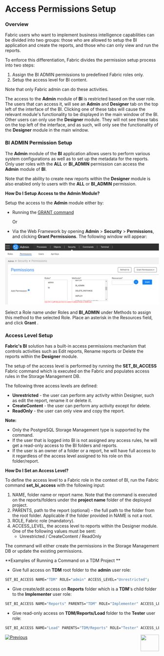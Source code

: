 # Access Permissions Setup

### Overview

Fabric users who want to implement business intelligence capabilities can be divided into two groups: those who are allowed to setup the BI application and create the reports, and those who can only view and run the reports. 

To enforce this differentiation, Fabric divides the permission setup process into two steps:

1. Assign the BI ADMIN permissions to predefined Fabric roles only. 
2. Setup the access level for BI content. 

Note that only Fabric admin can do these activities. 

The access to the **Admin** module of **BI** is restricted based on the user role. The users that can access it, will see an **Admin** and **Designer** tab on the top left of the interface of the BI. Clicking one of these tabs will cause the relevant module's functionality to be displayed in the main window of the BI. Other users can only use the **Designer** module. They will not see these tabs on the top left of the interface, and as such, will only see the functionality of the **Designer** module in the main window. 

### BI ADMIN Permission Setup 

The **Admin** module of the **BI** application allows users to perform various system configurations as well as to set up the metadata for the reports. 
Only user roles with the **ALL** or **BI_ADMIN** permission can access the **Admin** module of **BI**.

Note that the ability to create new reports within the **Designer** module is also enabled only to users with the **ALL** or **BI_ADMIN** permission.

**How Do I Setup Access to the Admin Module?**

Setup the access to the **Admin** module either by:

* Running the [GRANT command](/articles/17_fabric_credentials/02_fabric_credentials_commands.md#grant-command)

  Or 

* Via the Web Framework by opening **Admin** > **Security** > **Permissions**, and clicking **Grant Permissions**. The following window will appear:

<img src="images/permissions_setup_0.PNG" alt="image" />

Select a Role name under Roles and **BI_ADMIN** under Methods to assign this method to the selected Role. Place an asterisk in the Resources field, and click **Grant** .  

### Access Level Setup

**Fabric's BI** solution has a built-in access permissions mechanism that controls activities such as Edit reports, Rename reports or Delete the reports within the **Designer** module. 

The setup of the access level is performed by running the **SET_BI_ACCESS** Fabric command which is executed on the Fabric and populates access rules in the Storage Management DB. 

The following three access levels are defined:

* **Unrestricted** - the user can perform any activity within Designer, such as edit the report, rename it or delete it.
* **CreateContent** - the user can perform any activity except for delete.
* **ReadOnly** - the user can only view and copy the report.

**Note:**

- Only the PostgreSQL Storage Management type is supported by the command. 
- If the user that is logged into BI is not assigned any access rules, he will get a read-only access to the BI folders and reports.
- If the user is an owner of a folder or a report, he will have full access to it regardless of the access level assigned to his role on this folder/report.

**How Do I Set an Access Level?**

To define the access level to a Fabric role in the context of BI, run the Fabric command **set_bi_access** with the following input:

1. NAME, folder name or report name. Note that the command is executed on the reports/folders under the **project name** folder of the deployed project.
2. PARENTS, path to the report (optional) - the full path to the folder from the root folder. Applicable if the folder provided in NAME is not a root.
3. ROLE, Fabric role (mandatory).
4. ACCESS_LEVEL, the access level to reports within the Designer module. One of the following values must be sent: 
   * Unrestricted / CreateContent / ReadOnly

The command will either create the permissions in the Storage Management DB or update the existing permissions.

**Examples of Running a Command on a TDM Project **

* Give full access on **TDM** root folder to the **admin** user role:

```bash
SET_BI_ACCESS NAME="TDM" ROLE="admin" ACCESS_LEVEL="Unrestricted";
```

* Give create/edit access on **Reports** folder which is a **TDM**'s child folder to the **Implementer** user role: 

~~~bash
SET_BI_ACCESS NAME="Reports" PARENTS="TDM" ROLE="Implementer" ACCESS_LEVEL="CreateContent";
~~~

* Give read-only access on **TDM/Reports/Load** folder to the **Tester** user role: 

~~~bash
SET_BI_ACCESS NAME="Load" PARENTS="TDM/Reports" ROLE="Tester" ACCESS_LEVEL="ReadOnly";
~~~



[![Previous](/articles/images/Previous.png)](01_Installation.md)[<img align="right" width="60" height="54" src="/articles/images/Next.png">](03_Metadata_Setup.md) 

